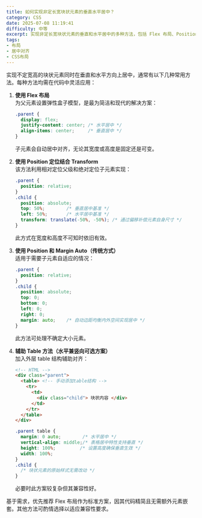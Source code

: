 ```yaml
---
title: 如何实现非定长宽块状元素的垂直水平居中？
category: CSS
date: 2025-07-08 11:19:41
difficulty: 中等
excerpt: 实现非定长宽块状元素的垂直和水平居中的多种方法，包括 Flex 布局、Position 定位、Margin auto 及辅助 Table 结构。
tags:
- 布局
- 居中对齐
- CSS布局
---
```

实现不定宽高的块状元素同时在垂直和水平方向上居中，通常有以下几种常用方法。每种方法均需在代码中灵活应用：

1. **使用 Flex 布局**  
   为父元素设置弹性盒子模型，是最为简洁和现代的解决方案：  
   ```css
   .parent {
     display: flex;
     justify-content: center; /* 水平居中 */
     align-items: center;     /* 垂直居中 */
   }
   ```
   子元素会自动居中对齐，无论其宽度或高度是固定还是可变。

2. **使用 Position 定位结合 Transform**  
   该方法利用相对定位父级和绝对定位子元素实现：  
   ```css
   .parent {
     position: relative;
   }
   .child {
     position: absolute;
     top: 50%;        /* 垂直居中基准 */
     left: 50%;       /* 水平居中基准 */
     transform: translate(-50%, -50%); /* 通过偏移补偿元素自身尺寸 */
   }
   ```
   此方式在宽度和高度不可知时依旧有效。

3. **使用 Position 和 Margin Auto（传统方式）**  
   适用于需要子元素自适应的情况：  
   ```css
   .parent {
     position: relative;
   }
   .child {
     position: absolute;
     top: 0;
     bottom: 0;
     left: 0;
     right: 0;
     margin: auto;    /* 自动边距均衡内外空间实现居中 */
   }
   ```
   此方法可处理不确定大小元素。

4. **辅助 Table 方法（水平兼竖向可选方案）**  
   加入外层 table 结构辅助对齐：  
   ```html
   <!-- HTML -->
   <div class="parent">
     <table> <!-- 手动添加table结构 -->
       <tr>
         <td>
           <div class="child"> 块状内容 </div>
         </td>
       </tr>
     </table>
   </div>
   ```
   ```css
   .parent table {
     margin: 0 auto;        /* 水平居中 */
     vertical-align: middle;/* 表格居中特性支持垂直 */
     height: 100%;         /* 设置高度确保垂直生效 */
     width: 100%;
   }
   .child {
     /* 块状元素的原始样式无需改动 */
   }
   ```
   必要时此方案较复杂但其兼容性好。  

基于需求，优先推荐 Flex 布局作为标准方案，因其代码精简且无需额外元素嵌套。其他方法可酌情选择以适应兼容性要求。
